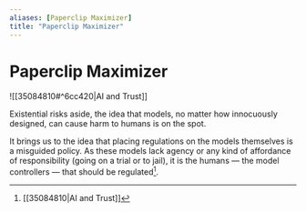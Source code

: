 ```yaml
---
aliases: [Paperclip Maximizer]
title: "Paperclip Maximizer"
---
```


# Paperclip Maximizer

![[35084810#^6cc420|AI and Trust]]

Existential risks aside, the idea that models, no matter how innocuously designed, can cause harm to humans is on the spot.

It brings us to the idea that placing regulations on the models themselves is a misguided policy. As these models lack agency or any kind of affordance of responsibility (going on a trial or to jail), it is the humans — the model controllers — that should be regulated[^1].

[^1]: [[35084810|AI and Trust]]